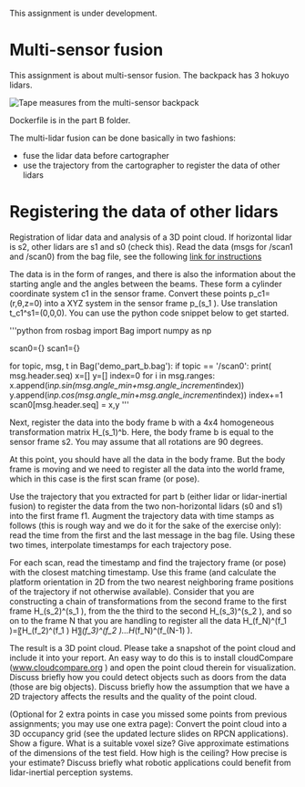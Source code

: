 
This assignment is under development.

# Multi-sensor fusion
This assignment is about multi-sensor fusion. The backpack has 3 hokuyo lidars.

![Tape measures from the multi-sensor backpack](https://github.com/vlehtola/slam-course/blob/main/hokuyo%20backpack.jpg "Multi-sensor backpack")

Dockerfile is in the part B folder.

The multi-lidar fusion can be done basically in two fashions:
- fuse the lidar data before cartographer
- use the trajectory from the cartographer to register the data of other lidars

# Registering the data of other lidars

Registration of lidar data and analysis of a 3D point cloud. If horizontal lidar is s2, other lidars are s1 and s0 (check this). 
Read the data (msgs for /scan1 and /scan0) from the bag file, see the following 
[link for instructions](http://wiki.ros.org/rosbag/Tutorials/reading%20msgs%20from%20a%20bag%20file)

The data is in the form of ranges, and there is also the information about the starting angle and the angles between the beams. These form a cylinder coordinate system c1 in the sensor frame. Convert these points p_c1=(r,θ,z=0) into a XYZ system in the sensor frame p_(s_1 ). Use translation t_c1^s1=(0,0,0). You can use the python code snippet below to get started.

'''python
from rosbag import Bag
import numpy as np

scan0={}
scan1={}

for topic, msg, t in Bag('demo_part_b.bag'):
  if topic == '/scan0':
        print( msg.header.seq)
        x=[]
        y=[]
        index=0 
        for i in msg.ranges:
            x.append(i*np.sin(msg.angle_min+msg.angle_increment*index))
            y.append(i*np.cos(msg.angle_min+msg.angle_increment*index))
            index+=1
        scan0[msg.header.seq] = x,y
'''

Next, register the data into the body frame b with a 4x4 homogeneous transformation matrix H_(s_1)^b. Here, the body frame b is equal to the sensor frame s2. You may assume that all rotations are 90 degrees.

At this point, you should have all the data in the body frame. But the body frame is moving and we need to register all the data into the world frame, which in this case is the first scan frame (or pose). 

Use the trajectory that you extracted for part b (either lidar or lidar-inertial fusion) to register the data from the two non-horizontal lidars (s0 and s1) into the first frame f1. Augment the trajectory data with time stamps as follows (this is rough way and we do it for the sake of the exercise only): read the time from the first and the last message in the bag file. Using these two times, interpolate timestamps for each trajectory pose.

For each scan, read the timestamp and find the trajectory frame (or pose) with the closest matching timestamp. Use this frame (and calculate the platform orientation in 2D from the two nearest neighboring frame positions of the trajectory if not otherwise available).
Consider that you are constructing a chain of transformations from the second frame to the first frame H_(s_2)^(s_1 ), from the the third to the second H_(s_3)^(s_2 ), and so on to the frame N that you are handling to register all the data
H_(f_N)^(f_1 )=〖H_(f_2)^(f_1 ) H〗_(f_3)^(f_2 )…H_(f_N)^(f_(N-1) ).

The result is a 3D point cloud. Please take a snapshot of the point cloud and include it into your report. An easy way to do this is to install cloudCompare (www.cloudcompare.org ) and open the point cloud therein for visualization. Discuss briefly how you could detect objects such as doors from the data (those are big objects). Discuss briefly how the assumption that we have a 2D trajectory affects the results and the quality of the point cloud.

(Optional for 2 extra points in case you missed some points from previous assignments; you may use one extra page): Convert the point cloud into a 3D occupancy grid (see the updated lecture slides on RPCN applications). Show a figure. What is a suitable voxel size? Give approximate estimations of the dimensions of the test field. How high is the ceiling? How precise is your estimate? Discuss briefly what robotic applications could benefit from lidar-inertial perception systems.


